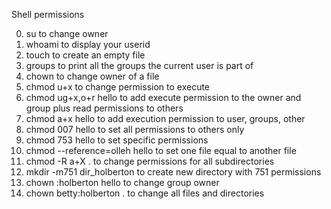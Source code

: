 Shell permissions

0. su to change owner
1. whoami to display your userid   
2. touch to create an empty file
3. groups to print all the groups the current user is part of
4. chown to change owner of a file
5. chmod u+x to change permission to execute
6. chmod ug+x,o+r hello to add execute permission to the owner and group plus read permissions to others
7. chmod a+x hello to add execution permission to user, groups, other
8. chmod 007 hello to set all permissions to others only
9. chmod 753 hello to set specific permissions
10. chmod --reference=olleh hello to set one file equal to another file
11. chmod -R  a+X . to change permissions for all subdirectories
12. mkdir -m751 dir_holberton to create new directory with 751 permissions
13. chown :holberton hello to change group owner
14. chown betty:holberton .  to change all files and directories